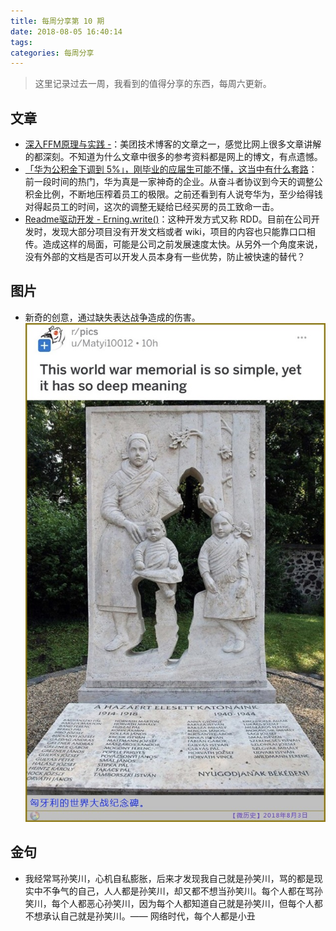 ```yaml
---
title: 每周分享第 10 期
date: 2018-08-05 16:40:14
tags: 
categories: 每周分享
---
```


> 这里记录过去一周，我看到的值得分享的东西，每周六更新。

## 文章
- [深入FFM原理与实践 -](https://tech.meituan.com/deep_understanding_of_ffm_principles_and_practices.html)：美团技术博客的文章之一，感觉比网上很多文章讲解的都深刻。不知道为什么文章中很多的参考资料都是网上的博文，有点遗憾。
- [「华为公积金下调到 5%」，刚毕业的应届生可能不懂，这当中有什么套路](https://daily.zhihu.com/story/9691148)：前一段时间的热门，华为真是一家神奇的企业。从奋斗者协议到今天的调整公积金比例，不断地压榨着员工的极限。之前还看到有人说夸华为，至少给得钱对得起员工的时间，这次的调整无疑给已经买房的员工致命一击。
- [Readme驱动开发 - Erning.write()](http://erning.net/blog/2012/07/09/readme-driven-development/)：这种开发方式又称 RDD。目前在公司开发时，发现大部分项目没有开发文档或者 wiki，项目的内容也只能靠口口相传。造成这样的局面，可能是公司之前发展速度太快。从另外一个角度来说，没有外部的文档是否可以开发人员本身有一些优势，防止被快速的替代？


## 图片

- 新奇的创意，通过缺失表达战争造成的伤害。
![IMG_0664](/file/IMG_0664.jpg)

## 金句

- 我经常骂孙笑川，心机自私膨胀，后来才发现我自己就是孙笑川，骂的都是现实中不争气的自己，人人都是孙笑川，却又都不想当孙笑川。每个人都在骂孙笑川，每个人都恶心孙笑川，因为每个人都知道自己就是孙笑川，但每个人都不想承认自己就是孙笑川。—— 网络时代，每个人都是小丑


